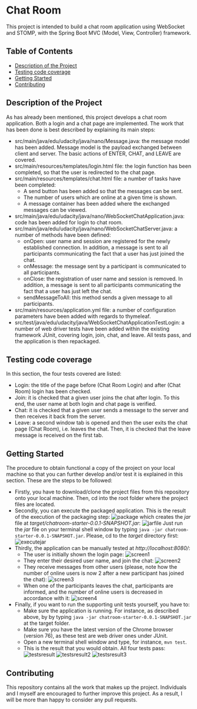 # Chat Room

This project is intended to build a chat room application using WebSocket and STOMP, with the Spring Boot MVC (Model, View, Controller) framework.

## Table of Contents

* [Description of the Project](#description-of-the-project)
* [Testing code coverage](#testing-code-coverage)
* [Getting Started](#getting-started)
* [Contributing](#contributing)

## Description of the Project

As has already been mentioned, this project develops a chat room application. Both a login and a chat page are implemented. The work that has been done is best described by explaining its main steps:

* src/main/java/edu/udacity/java/nano/Message.java: the message model has been added. Message model is the payload exchanged between client and server. The basic actions of ENTER, CHAT, and LEAVE are covered.
* src/main/resources/templates/login.html file: the login function has been completed, so that the user is redirected to the chat page.
* src/main/resources/templates/chat.html file: a number of tasks have been completed:
    * A send button has been added so that the messages can be sent.
    * The number of users which are online at a given time is shown.
    * A message container has been added where the exchanged messages can be viewed.
* src/main/java/edu/udacity/java/nano/WebSocketChatApplication.java: code has been added for login to chat room.
* src/main/java/edu/udacity/java/nano/WebSocketChatServer.java: a number of methods have been defined:
    * onOpen: user name and session are registered for the newly established connection. In addition, a message is sent to all participants communicating the fact that a user has just joined the chat.
    * onMessage: the message sent by a participant is communicated to all participants.
    * onClose: the registration of user name and session is removed. In addition, a message is sent to all participants communicating the fact that a user has just left the chat.
    * sendMessageToAll: this method sends a given message to all participants.
* src/main/resources/application.yml file: a number of configuration parameters have been added with regards to thymeleaf.
* src/test/java/edu/udacity/java/WebSocketChatApplicationTestLogin: a number of web driver tests have been added within the existing framework JUnit, covering login, join, chat, and leave. All tests pass, and the application is then repackaged.

## Testing code coverage

In this section, the four tests covered are listed:

* Login: the title of the page before (Chat Room Login) and after (Chat Room) login has been checked.
* Join: it is checked that a given user joins the chat after login. To this end, the user name at both login and chat page is verified.
* Chat: it is checked that a given user sends a message to the server and then receives it back from the server.
* Leave: a second window tab is opened and then the user exits the chat page (Chat Room), i.e. leaves the chat. Then, it is checked that the leave message is received on the first tab.

## Getting Started

The procedure to obtain functional a copy of the project on your local machine so that you can further develop and/or test it is explained in this section. These are the steps to be followed:

* Firstly, you have to download/clone the project files from this repository onto your local machine. Then, cd into the root folder where the project files are located.
* Secondly, you can execute the packaged application. This is the result of the execution of the packaging step:
![package](/ScreenShots/package.png)
which creates the *jar* file at *target/chatroom-starter-0.0.1-SNAPSHOT.jar*:
![jarfile](/ScreenShots/jarfile.png)
Just run the *jar* file on your terminal shell window by typing `java -jar chatroom-starter-0.0.1-SNAPSHOT.jar`. Please, cd to the *target* directory first:
![executejar](/ScreenShots/executejar.png)
* Thirdly, the application can be manually tested at *http://localhost:8080/*:
    * The user is initially shown the login page:
    ![screen1](/ScreenShots/screen1.png)
    * They enter their desired user name, and join the chat:
    ![screen2](/ScreenShots/screen2.png)
    * They receive messages from other users (please, note how the number of online users is now 2 after a new participant has joined the chat):
    ![screen3](/ScreenShots/screen3.png)
    * When one of the participants leaves the chat, participants are informed, and the number of online users is decreased in accordance with it:
    ![screen4](/ScreenShots/screen4.png)
* Finally, if you want to run the supporting unit tests yourself, you have to:
    * Make sure the application is running. For instance, as described above, by by typing `java -jar chatroom-starter-0.0.1-SNAPSHOT.jar` at the target folder.  
    * Make sure you have the latest version of the Chrome browser (version 76), as these test are web driver ones under JUnit.
    * Open a new terminal shell window and type, for instance, `mvn test`.
    * This is the result that you would obtain. All four tests pass:
    ![testsresult](/ScreenShots/testsresult.png)
    ![testsresult2](/ScreenShots/testsresult2.png)
    ![testsresult3](/ScreenShots/testsresult3.png)
## Contributing

This repository contains all the work that makes up the project. Individuals and I myself are encouraged to further improve this project. As a result, I will be more than happy to consider any pull requests.
